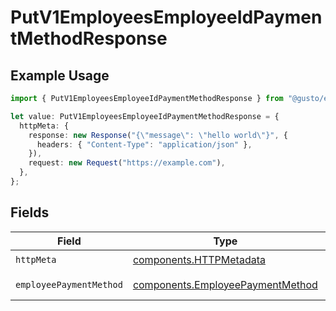 # PutV1EmployeesEmployeeIdPaymentMethodResponse

## Example Usage

```typescript
import { PutV1EmployeesEmployeeIdPaymentMethodResponse } from "@gusto/embedded-api/models/operations/putv1employeesemployeeidpaymentmethod.js";

let value: PutV1EmployeesEmployeeIdPaymentMethodResponse = {
  httpMeta: {
    response: new Response("{\"message\": \"hello world\"}", {
      headers: { "Content-Type": "application/json" },
    }),
    request: new Request("https://example.com"),
  },
};
```

## Fields

| Field                                                                                | Type                                                                                 | Required                                                                             | Description                                                                          |
| ------------------------------------------------------------------------------------ | ------------------------------------------------------------------------------------ | ------------------------------------------------------------------------------------ | ------------------------------------------------------------------------------------ |
| `httpMeta`                                                                           | [components.HTTPMetadata](../../models/components/httpmetadata.md)                   | :heavy_check_mark:                                                                   | N/A                                                                                  |
| `employeePaymentMethod`                                                              | [components.EmployeePaymentMethod](../../models/components/employeepaymentmethod.md) | :heavy_minus_sign:                                                                   | Example response                                                                     |